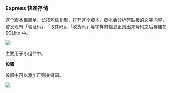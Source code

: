 ### Express 快递存储

这个脚本很简单，长按短信复制，打开这个脚本，脚本会分析剪贴板的文字内容，若发现有「验证码」、「取件码」、「收货码」等字样的信息正则出来号码之后存储在 SQLlite 中。

![](https://cdn.mayuko.cn/blog/20190626095830.jpg)

主要用于小组件中。

**设置**

设置中可以添加正则关键词。

![](https://cdn.mayuko.cn/blog/20190626100330.jpg)

